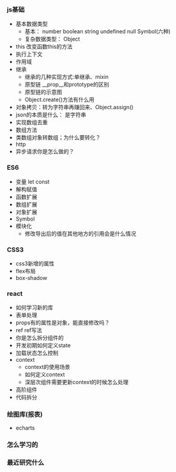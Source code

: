 ### js基础
- 基本数据类型
    + 基本： number boolean string undefined null Symbol(六种)
    + 复杂数据类型： Object
- this 改变函数this的方法
- 执行上下文
- 作用域
- 继承
    + 继承的几种实现方式:单继承、mixin
    + 原型链 __prop__和prototype的区别
    + 原型链的示意图
    + Object.create()方法有什么用
- 对象拷贝：转为字符串再赚回来、Object.assign()
- json的本质是什么： 是字符串
- 实现数组去重
- 数组方法
- 类数组对象转数组；为什么要转化？
- http
- 异步请求你是怎么做的？

### ES6
- 变量 let const
- 解构赋值
- 函数扩展
- 数组扩展
- 对象扩展
- Symbol
- 模块化
    + 修改导出后的值在其他地方的引用会是什么情况

### CSS3
- css3新增的属性
- flex布局
- box-shadow

### react
- 如何学习新的库
- 表单处理
- props有的属性是对象，能直接修改吗？
- ref ref写法
- 你是怎么拆分组件的
- 开发初期如何定义state
- 加载状态怎么控制
- context
    + context的使用场景
    + 如何定义context
    + 深层次组件需要更新context的时候怎么处理
- 高阶组件
- 代码拆分

### 绘图库(报表)
- echarts

### 怎么学习的

### 最近研究什么
